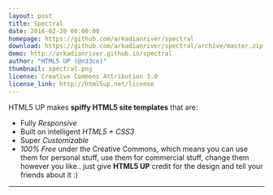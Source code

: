 ```yaml
---
layout: post
title: Spectral
date: 2016-02-20 00:00:00
homepage: https://github.com/arkadianriver/spectral
download: https://github.com/arkadianriver/spectral/archive/master.zip
demo: http://arkadianriver.github.io/spectral
author: "HTML5 UP (@n33co)"
thumbnail: spectral.png
license: Creative Commons Attribution 3.0
license_link: http://html5up.net/license
---
```


HTML5 UP makes **spiffy HTML5 site templates** that are:
- Fully _Responsive_
- Built on intelligent _HTML5 + CSS3_
- Super _Customizable_
- _100% Free_ under the Creative Commons, which means you can
  use them for personal stuff, use them for commercial stuff,
  change them however you like.. just give **HTML5 UP** credit
  for the design and tell your friends about it :)

---
